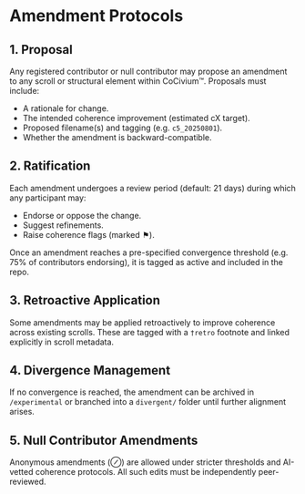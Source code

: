 # Amendment Protocols

## 1. Proposal

Any registered contributor or null contributor may propose an amendment to any scroll or structural element within CoCivium™. Proposals must include:

- A rationale for change.
- The intended coherence improvement (estimated cX target).
- Proposed filename(s) and tagging (e.g. `c5_20250801`).
- Whether the amendment is backward-compatible.

## 2. Ratification

Each amendment undergoes a review period (default: 21 days) during which any participant may:

- Endorse or oppose the change.
- Suggest refinements.
- Raise coherence flags (marked ⚑).

Once an amendment reaches a pre-specified convergence threshold (e.g. 75% of contributors endorsing), it is tagged as active and included in the repo.

## 3. Retroactive Application

Some amendments may be applied retroactively to improve coherence across existing scrolls. These are tagged with a `†retro` footnote and linked explicitly in scroll metadata.

## 4. Divergence Management

If no convergence is reached, the amendment can be archived in `/experimental` or branched into a `divergent/` folder until further alignment arises.

## 5. Null Contributor Amendments

Anonymous amendments (⊘) are allowed under stricter thresholds and AI-vetted coherence protocols. All such edits must be independently peer-reviewed.

